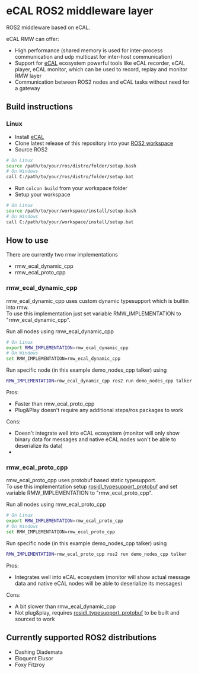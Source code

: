 # eCAL ROS2 middleware layer

ROS2 middleware based on eCAL.

eCAL RMW can offer:

* High performance (shared memory is used for inter-process communication and udp multicast for inter-host communication)
* Support for [eCAL](https://github.com/continental/ecal) ecosystem powerful tools like eCAL recorder, eCAL player, eCAL monitor, which can be used to record, replay and monitor RMW layer
* Communication between ROS2 nodes and eCAL tasks without need for a gateway

## Build instructions

### Linux

* Install [eCAL](https://continental.github.io/ecal/getting_started/setup.html)
* Clone latest release of this repository into your [ROS2 workspace](https://index.ros.org/doc/ros2/Tutorials/Workspace/Creating-A-Workspace/)
* Source ROS2
```bash
# On Linux
source /path/to/your/ros/distro/folder/setup.bash
# On Windows
call C:/path/to/your/ros/distro/folder/setup.bat
```
* Run `colcon build` from your workspace folder
* Setup your workspace
```bash
# On Linux
source /path/to/your/workspace/install/setup.bash
# On Windows
call C:/path/to/your/workspace/install/setup.bat
```

## How to use
There are currently two rmw implementations
* rmw_ecal_dynamic_cpp
* rmw_ecal_proto_cpp

### rmw_ecal_dynamic_cpp
rmw_ecal_dynamic_cpp uses custom dynamic typesupport which is builtin into rmw.  
To use this implementation just set variable RMW_IMPLEMENTATION to "rmw_ecal_dynamic_cpp".  

Run all nodes using rmw_ecal_dynamic_cpp
```bash
# On Linux
export RMW_IMPLEMENTATION=rmw_ecal_dynamic_cpp
# On Windows
set RMW_IMPLEMENTATION=rmw_ecal_dynamic_cpp
```
Run specific node (in this example demo_nodes_cpp talker) using 
```bash
RMW_IMPLEMENTATION=rmw_ecal_dynamic_cpp ros2 run demo_nodes_cpp talker
```

Pros:
* Faster than rmw_ecal_proto_cpp 
* Plug&Play doesn't require any additional steps/ros packages to work
  
Cons:
* Doesn't integrate well into eCAL ecosystem (monitor will only show binary data for messages and native eCAL nodes won't be able to deserialize its data)
* 
### rmw_ecal_proto_cpp
rmw_ecal_proto_cpp uses protobuf based static typesupport.  
To use this implementation setup [rosidl_typesupport_protobuf](https://github.geo.conti.de/ecal/rosidl_typesupport_protobuf) and set variable RMW_IMPLEMENTATION to "rmw_ecal_proto_cpp".  

Run all nodes using rmw_ecal_proto_cpp
```bash
# On Linux
export RMW_IMPLEMENTATION=rmw_ecal_proto_cpp
# On Windows
set RMW_IMPLEMENTATION=rmw_ecal_proto_cpp
```
Run specific node (in this example demo_nodes_cpp talker) using 
```bash
RMW_IMPLEMENTATION=rmw_ecal_proto_cpp ros2 run demo_nodes_cpp talker
```
Pros:
* Integrates well into eCAL ecosystem (monitor will show actual message data and native eCAL nodes will be able to deserialize its messages)

Cons:
* A bit slower than rmw_ecal_dynamic_cpp
* Not plug&play, requires [rosidl_typesupport_protobuf](https://github.geo.conti.de/ecal/rosidl_typesupport_protobuf) to be built and sourced to work

## Currently supported ROS2 distributions

* Dashing Diademata
* Eloquent Elusor
* Foxy Fitzroy

